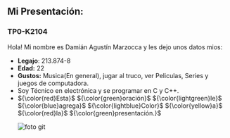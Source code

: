 <h2 id="Titulo"> Mi Presentación: </h2>
<h3 id="Subtitulo">TP0-K2104 </h3>
<p> Hola! Mi nombre es Damián Agustín Marzocca y les dejo unos datos mios:</p>
<ul>
<li><strong>Legajo</strong>: 213.874-8</li>
<li><strong>Edad:</strong> 22 </li>
<li><strong>Gustos:</strong> Musica(En general), jugar al truco, ver Peliculas, Series y juegos de computadora.</li>
<li>Soy Técnico en electrónica y se programar en C y C++.</li>
<li>${\color{red}Esta}$ ${\color{green}oración}$ ${\color{lightgreen}le}$ ${\color{blue}agrega}$ ${\color{lightblue}Color}$ ${\color{yellow}a}$ ${\color{red}la}$ ${\color{green}presentación.}$   

![foto git](https://github.com/pdepjm/2024-tp0-presentacion-Damian-Mz/assets/138320228/5fc2ba0f-779c-4893-aa6a-ddf4d2d35fed)
